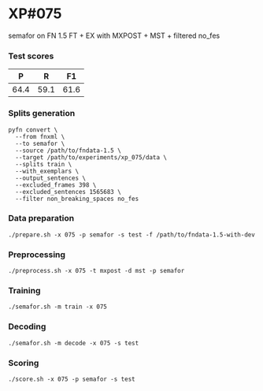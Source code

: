 # XP\#075

semafor on FN 1.5 FT + EX with MXPOST + MST + filtered no_fes

### Test scores
| P | R | F1 |
| --- | --- | --- |
| 64.4 | 59.1 | 61.6 |

### Splits generation
```
pyfn convert \
  --from fnxml \
  --to semafor \
  --source /path/to/fndata-1.5 \
  --target /path/to/experiments/xp_075/data \
  --splits train \
  --with_exemplars \
  --output_sentences \
  --excluded_frames 398 \
  --excluded_sentences 1565683 \
  --filter non_breaking_spaces no_fes
```

### Data preparation
```
./prepare.sh -x 075 -p semafor -s test -f /path/to/fndata-1.5-with-dev
```

### Preprocessing
```
./preprocess.sh -x 075 -t mxpost -d mst -p semafor
```

### Training
```
./semafor.sh -m train -x 075
```

### Decoding
```
./semafor.sh -m decode -x 075 -s test
```

### Scoring
```
./score.sh -x 075 -p semafor -s test
```
